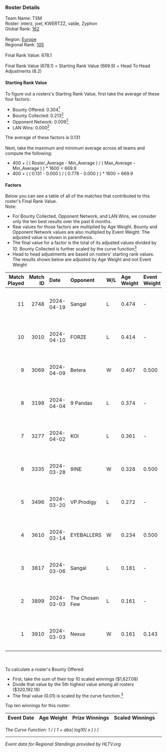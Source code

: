 ### Roster Details<br />
Team Name: TSM<br />
Roster: interz, joel, KWERTZZ, valde, Zyphon<br />
Global Rank: [162](../standings_global.md)<br />
<br />
Region: [Europe]( ../standings_europe.md)<br />
Regional Rank: [105]( ../standings_europe.md)<br />
<br />
Final Rank Value:  678.1<br />
<br />
Final Rank Value (678.1) = Starting Rank Value (669.9) + Head To Head Adjustments (8.2)<br />

#### Starting Rank Value<br />
To figure out a rosters's Starting Rank Value, first take the average of these four factors:<br />
- Bounty Offered: 0.304[<sup>1</sup>](#table2)
- Bounty Collected: 0.213[<sup>2</sup>](#table1)
- Opponent Network: 0.009[<sup>2</sup>](#table1)
- LAN Wins: 0.000[<sup>2</sup>](#table1)

The average of these factors is 0.131<br />
<br />
Next, take the maximum and minimum average across all teams and compute the following:<br />
- 400 + ( ( Roster_Average - Min_Average ) / ( Max_Average - Min_Average ) ) * 1600 = 669.9
- 400 + ( ( 0.131 - 0.000 ) / ( 0.778 - 0.000 ) ) * 1600 = 669.9


#### Factors<br />
Below you can see a table of all of the matches that contributed to this roster's Final Rank Value.<br />
Note:<br />

- For Bounty Collected, Opponent Network, and LAN Wins, we consider only the ten best results over the past 6 months.
- Raw values for those factors are multiplied by Age Weight. Bounty and Opponent Network values are also multiplied by Event Weight. The adjusted value is shown in parenthesis.
- The final value for a factor is the total of its adjusted values divided by 10. Bounty Collected is further scaled by the curve function[<sup>3</sup>](#curveFunction)
- Head to head adjustments are based on rosters' starting rank values. The results shown below are adjusted by Age Weight and not Event Weight
<span id="table1"></span><br />


| Match Played | Match ID | Date       | Opponent       | W/L | Age Weight | Event Weight | Bounty Collected | Opponent Network | LAN Wins  | H2H Adj. | Roster                               |
| -: | -: | :- | :- | :- | :- | :- | :- | :- | :- | -: | :- |
|           11 |     2748 | 2024-04-19 | Sangal         | L   | 0.474      | -            | -                | -                | -         |    -1.03 | interz, joel, KWERTZZ, valde, Zyphon |
|           10 |     3010 | 2024-04-10 | FORZE          | L   | 0.414      | -            | -                | -                | -         |    -2.56 | joel, KWERTZZ, MoDo, valde, Zyphon   |
|            9 |     3069 | 2024-04-09 | Betera         | W   | 0.407      | 0.500        | 0.005 (0.001)    | 0.036 (0.007)    | 0 (0.000) |     7.02 | joel, KWERTZZ, MoDo, valde, Zyphon   |
|            8 |     3198 | 2024-04-04 | 9 Pandas       | L   | 0.374      | -            | -                | -                | -         |    -1.59 | joel, KWERTZZ, poizon, valde, Zyphon |
|            7 |     3277 | 2024-04-02 | KOI            | L   | 0.361      | -            | -                | -                | -         |    -1.14 | joel, KWERTZZ, poizon, valde, Zyphon |
|            6 |     3335 | 2024-03-28 | 9INE           | W   | 0.328      | 0.500        | 0.000 (0.000)    | 0.064 (0.011)    | 0 (0.000) |     3.16 | joel, KWERTZZ, poizon, valde, Zyphon |
|            5 |     3496 | 2024-03-20 | VP.Prodigy     | L   | 0.272      | -            | -                | -                | -         |    -2.19 | joel, KWERTZZ, poizon, valde, Zyphon |
|            4 |     3610 | 2024-03-14 | EYEBALLERS     | W   | 0.234      | 0.500        | 0.005 (0.001)    | 0.488 (0.057)    | 0 (0.000) |     5.80 | interz, joel, MoDo, valde, Zyphon    |
|            3 |     3817 | 2024-03-06 | Sangal         | L   | 0.181      | -            | -                | -                | -         |    -0.35 | interz, JACKZ, joel, poizon, valde   |
|            2 |     3899 | 2024-03-03 | The Chosen Few | L   | 0.161      | -            | -                | -                | -         |    -2.54 | joel, KWERTZZ, poizon, valde, Zyphon |
|            1 |     3910 | 2024-03-03 | Nexus          | W   | 0.161      | 0.143        | 0.014 (0.000)    | 0.447 (0.010)    | 0 (0.000) |     3.64 | joel, KWERTZZ, poizon, valde, Zyphon |

<br />
<span id="table2"></span><br />
To calculate a roster's Bounty Offered:<br />

- First, take the sum of their top 10 scaled winnings ($1,627.08)
- Divide that value by the 5th highest value among all rosters ($320,192.18)
- The final value (0.01) is scaled by the curve function.[<sup>3</sup>](#curveFunction)

Top ten winnings for this roster:<br />

| Event Date | Age Weight | Prize Winnings | Scaled Winnings |
| :- | -: | :- | :- |


<span id="curveFunction"></span>_The Curve Function: 1 / ( 1 + abs( log10( x ) ) )_<br />

---
_Event data for Regional Standings provided by HLTV.org_<br />
